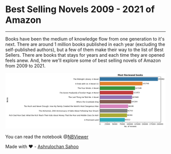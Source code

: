 # Best Selling Novels 2009 - 2021 of Amazon

-----

Books have been the medium of knowledge flow from one generation to it's next. There are around 1 million books published in each year (excluding the self-published authors), but a few of them make their way to the list of Best Sellers. There are books that stays for years and each time they are opened feels anew. And, here we'll explore some of best selling novels of Amazon from 2009 to 2021.


![](output.png)

You can read the notebook @[NBViewer](https://nbviewer.org/github/dSilu/Best_Selling_Books_of_Amazon/blob/main/bestselling%20books%20analysis.ipynb)

Made with ❤️ - [Ashrulochan Sahoo](https://github.com/dSilu)